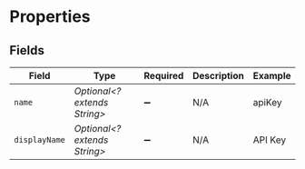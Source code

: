 # Properties


## Fields

| Field                        | Type                         | Required                     | Description                  | Example                      |
| ---------------------------- | ---------------------------- | ---------------------------- | ---------------------------- | ---------------------------- |
| `name`                       | *Optional<? extends String>* | :heavy_minus_sign:           | N/A                          | apiKey                       |
| `displayName`                | *Optional<? extends String>* | :heavy_minus_sign:           | N/A                          | API Key                      |